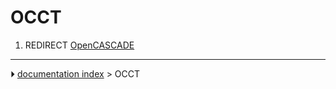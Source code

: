 # OCCT
1.  REDIRECT [OpenCASCADE](OpenCASCADE.md)



---
⏵ [documentation index](../README.md) > OCCT

